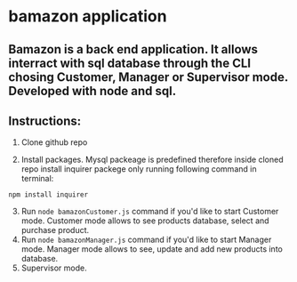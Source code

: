 # **bamazon application**

## Bamazon is a back end application. It allows interract with sql database through the CLI chosing Customer, Manager or Supervisor mode. Developed with node and sql.

## Instructions:

1. Clone github repo

2. Install packages. Mysql packeage is predefined therefore inside cloned repo install inquirer packege only running following command in terminal:
```
npm install inquirer
```
3. Run ```node bamazonCustomer.js``` command if you'd like to start Customer mode. Customer mode allows to see products database, select and purchase product.
4. Run ```node bamazonManager.js``` command if you'd like to start Manager mode. Manager mode allows to see, update and add new products into database.
5. Supervisor mode.


